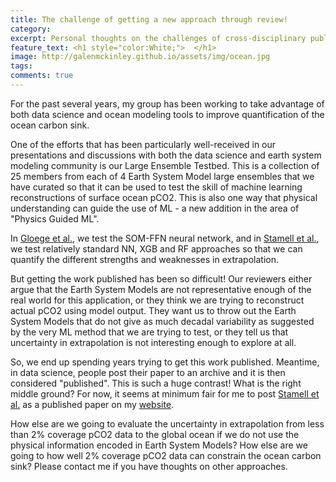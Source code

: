 ```yaml
---
title: The challenge of getting a new approach through review!
category: 
excerpt: Personal thoughts on the challenges of cross-disciplinary publishing
feature_text: <h1 style="color:White;">  </h1>
image: http://galenmckinley.github.io/assets/img/ocean.jpg
tags: 
comments: true
---
```


For the past several years, my group has been working to take advantage of both data science and ocean modeling tools to improve quantification of the ocean carbon sink.

One of the efforts that has been particularly well-received in our presentations and discussions with both the data science and earth system modeling community is our Large Ensemble Testbed. This is a collection of 25 members from each of 4 Earth System Model large ensembles that we have curated so that it can be used to test the skill of machine learning reconstructions of surface ocean pCO2. This is also one way that physical understanding can guide the use of ML - a new addition in the area of "Physics Guided ML". 

In [Gloege et al.](https://www.essoar.org/doi/abs/10.1002/essoar.10502036.1), we test the SOM-FFN neural network, and in [Stamell et al.](https://doi.org/10.5194/gmd-2020-311), we test relatively standard NN, XGB and RF approaches so that we can quantify the different  strengths and weaknesses in extrapolation. 

But getting the work published has been so difficult! Our reviewers either argue that the Earth System Models are not representative enough of the real world for this application, or they think we are trying to reconstruct actual pCO2 using model output. They want us to throw out the Earth System Models that do not give as much decadal variability as suggested by the very ML method that we are trying to test, or they tell us that uncertainty in extrapolation is not interesting enough to explore at all.

So, we end up spending years trying to get this work published. Meantime, in data science, people post their paper to an archive and it is then considered "published". This is such a huge contrast! What is the right middle ground?  For now, it seems at minimum fair for me to post [Stamell et al.](https://doi.org/10.5194/gmd-2020-311) as a published paper on my [website](https://galenmckinley.github.io/publications/). 

How else are we going to evaluate the uncertainty in extrapolation from less than 2% coverage pCO2 data to the global ocean if we do not use the physical information encoded in Earth System Models? How else are we going to how well 2% coverage pCO2 data can constrain the ocean carbon sink?  Please contact me if you have thoughts on other approaches. 


